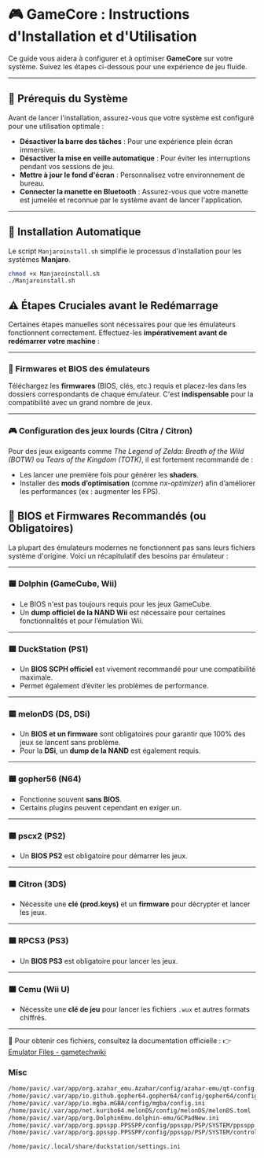 # 🎮 GameCore : Instructions d'Installation et d'Utilisation

Ce guide vous aidera à configurer et à optimiser **GameCore** sur votre système.
Suivez les étapes ci-dessous pour une expérience de jeu fluide.

---

## 📝 Prérequis du Système

Avant de lancer l'installation, assurez-vous que votre système est configuré pour une utilisation optimale :

- **Désactiver la barre des tâches** : Pour une expérience plein écran immersive.
- **Désactiver la mise en veille automatique** : Pour éviter les interruptions pendant vos sessions de jeu.
- **Mettre à jour le fond d'écran** : Personnalisez votre environnement de bureau.
- **Connecter la manette en Bluetooth** : Assurez-vous que votre manette est jumelée et reconnue par le système avant de lancer l'application.

---

## 🚀 Installation Automatique

Le script `Manjaroinstall.sh` simplifie le processus d'installation pour les systèmes **Manjaro**.

```bash
chmod +x Manjaroinstall.sh
./Manjaroinstall.sh
```


## ⚠️ Étapes Cruciales avant le Redémarrage

Certaines étapes manuelles sont nécessaires pour que les émulateurs fonctionnent correctement.
Effectuez-les **impérativement avant de redémarrer votre machine** :

---

### 🔧 Firmwares et BIOS des émulateurs
Téléchargez les **firmwares** (BIOS, clés, etc.) requis et placez-les dans les dossiers correspondants de chaque émulateur.
C'est **indispensable** pour la compatibilité avec un grand nombre de jeux.

---

### 🎮 Configuration des jeux lourds (Citra / Citron)
Pour des jeux exigeants comme *The Legend of Zelda: Breath of the Wild (BOTW)* ou *Tears of the Kingdom (TOTK)*, il est fortement recommandé de :

- Les lancer une première fois pour générer les **shaders**.
- Installer des **mods d’optimisation** (comme *nx-optimizer*) afin d’améliorer les performances (ex : augmenter les FPS).


## 📂 BIOS et Firmwares Recommandés (ou Obligatoires)

La plupart des émulateurs modernes ne fonctionnent pas sans leurs fichiers système d'origine.
Voici un récapitulatif des besoins par émulateur :

---

### 🟦 Dolphin (GameCube, Wii)
- Le BIOS n'est pas toujours requis pour les jeux GameCube.
- Un **dump officiel de la NAND Wii** est nécessaire pour certaines fonctionnalités et pour l’émulation Wii.

---

### 🟥 DuckStation (PS1)
- Un **BIOS SCPH officiel** est vivement recommandé pour une compatibilité maximale.
- Permet également d’éviter les problèmes de performance.

---

### 🟨 melonDS (DS, DSi)
- Un **BIOS et un firmware** sont obligatoires pour garantir que 100% des jeux se lancent sans problème.
- Pour la **DSi**, un **dump de la NAND** est également requis.

---

### 🟩 gopher56 (N64)
- Fonctionne souvent **sans BIOS**.
- Certains plugins peuvent cependant en exiger un.

---

### 🟪 pscx2 (PS2)
- Un **BIOS PS2** est obligatoire pour démarrer les jeux.

---

### 🟧 Citron (3DS)
- Nécessite une **clé (prod.keys)** et un **firmware** pour décrypter et lancer les jeux.

---

### 🟦 RPCS3 (PS3)
- Un **BIOS PS3** est obligatoire pour lancer les jeux.

---

### 🟫 Cemu (Wii U)
- Nécessite une **clé de jeu** pour lancer les fichiers `.wux` et autres formats chiffrés.

---

📖 Pour obtenir ces fichiers, consultez la documentation officielle :
👉 [Emulator Files - gametechwiki](http://emulation.gametechwiki.com/index.php/Emulator_Files)


### Misc
```sh
/home/pavic/.var/app/org.azahar_emu.Azahar/config/azahar-emu/qt-config.ini
/home/pavic/.var/app/io.github.gopher64.gopher64/config/gopher64/config.json
/home/pavic/.var/app/io.mgba.mGBA/config/mgba/config.ini
/home/pavic/.var/app/net.kuribo64.melonDS/config/melonDS/melonDS.toml
/home/pavic/.var/app/org.DolphinEmu.dolphin-emu/GCPadNew.ini
/home/pavic/.var/app/org.ppsspp.PPSSPP/config/ppsspp/PSP/SYSTEM/ppsspp.ini
/home/pavic/.var/app/org.ppsspp.PPSSPP/config/ppsspp/PSP/SYSTEM/controls.ini

/home/pavic/.local/share/duckstation/settings.ini
```
